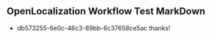 ## OpenLocalization Workflow Test MarkDown
* db573255-6e0c-46c3-89bb-6c37658ce5ac thanks!

<!--HONumber=Jul16_HO4-->


